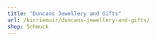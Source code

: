 ```yaml
---
title: "Duncans Jewellery and Gifts"
url: /kirriemuir/duncans-jewellery-and-gifts/
shop: Schmuck
---
```

